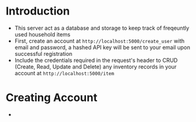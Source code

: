 # **Introduction**
- This server act as a database and storage to keep track of freqeuntly used household items
- First, create an account at `http://localhost:5000/create_user` with email and password, a hashed API key will be sent to your email upon successful registration
- Include the credentials required in the request's header to CRUD (Create, Read, Update and Delete) any inventory records in your account at `http://localhost:5000/item`

# **Creating Account**
- 
